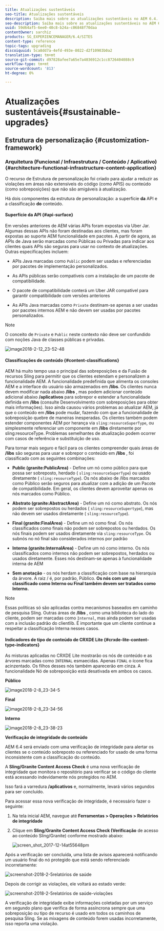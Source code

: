 ```yaml
---
title: Atualizações sustentáveis
seo-title: Atualizações sustentáveis
description: Saiba mais sobre as atualizações sustentáveis no AEM 6.4.
seo-description: Saiba mais sobre as atualizações sustentáveis no AEM 6.4.
uuid: 59d64af5-6ee0-40c8-b24a-c06848f70daa
contentOwner: sarchiz
products: SG_EXPERIENCEMANAGER/6.4/SITES
content-type: reference
topic-tags: upgrading
discoiquuid: 5ca8dd7a-4efd-493e-8022-d2f10903b0a2
translation-type: tm+mt
source-git-commit: d97828afee7a65e7a4036912c1cc8726404088c9
workflow-type: tm+mt
source-wordcount: '813'
ht-degree: 0%

---
```



# Atualizações sustentáveis{#sustainable-upgrades}

## Estrutura de personalização {#customization-framework}

### Arquitetura (Funcional / Infraestrutura / Conteúdo / Aplicativo)  {#architecture-functional-infrastructure-content-application}

O recurso de Estrutura de personalização foi criado para ajudar a reduzir as violações em áreas não extensíveis do código (como APIS) ou conteúdo (como sobreposições) que não são amigáveis à atualização.

Há dois componentes da estrutura de personalização: a superfície **da** API e a classificação **do** conteúdo.

#### Superfície da API {#api-surface}

Em versões anteriores de AEM várias APIs foram expostas via Uber Jar. Algumas dessas APIs não foram destinadas aos clientes, mas foram expostas ao suporte AEM funcionalidade em pacotes. A partir de agora, as APIs de Java serão marcadas como Públicas ou Privadas para indicar aos clientes quais APIs são seguras para usar no contexto de atualizações. Outras especificações incluem:

* APIs Java marcadas como `Public` podem ser usadas e referenciadas por pacotes de implementação personalizados.

* As APIs públicas serão compatíveis com a instalação de um pacote de compatibilidade.
* O pacote de compatibilidade conterá um Uber JAR compatível para garantir compatibilidade com versões anteriores
* As APIs Java marcadas como `Private` destinam-se apenas a ser usadas por pacotes internos AEM e não devem ser usadas por pacotes personalizados.

>[!NOTE]
>
>O conceito de `Private` e `Public` neste contexto não deve ser confundido com noções Java de classes públicas e privadas.

![image2018-2-12_23-52-48](assets/image2018-2-12_23-52-48.png)

#### Classificações de conteúdo {#content-classifications}

AEM há muito tempo usa o principal das sobreposições e da Fusão de recursos Sling para permitir que os clientes estendam e personalizem a funcionalidade AEM. A funcionalidade predefinida que alimenta os consoles AEM e a interface do usuário são armazenados em **/libs**. Os clientes nunca devem modificar nada abaixo **/libs** , mas podem adicionar conteúdo adicional abaixo **/aplicativos** para sobrepor e estender a funcionalidade definida em **/libs** (consulte Desenvolvimento com sobreposições para obter mais informações). Isso ainda causou vários problemas ao atualizar AEM, já que o conteúdo em **/libs** pode mudar, fazendo com que a funcionalidade de sobreposição quebre de maneiras inesperadas. Os clientes também podem estender componentes AEM por herança via `sling:resourceSuperType`, ou simplesmente referenciar um componente em **/libs** diretamente por sling:resourceType. Problemas semelhantes de atualização podem ocorrer com casos de referência e substituição de uso.

Para tornar mais seguro e fácil para os clientes compreender quais áreas de **/libs** são seguras para usar e sobrepor o conteúdo em **/libs** , foi classificado com as seguintes combinações:

* **Public (granite:PublicArea)** - Define um nó como público para que possa ser sobreposto, herdado ( `sling:resourceSuperType`) ou usado diretamente ( `sling:resourceType`). Os nós abaixo de /libs marcados como Público serão seguros para atualizar com a adição de um Pacote de compatibilidade. Em geral, os clientes devem aproveitar apenas os nós marcados como Público.

* **Abstrato (granite:AbstractArea)** - Define um nó como abstrato. Os nós podem ser sobrepostos ou herdados ( `sling:resourceSupertype`), mas não devem ser usados diretamente ( `sling:resourceType`).

* **Final (granite:FinalArea)** - Define um nó como final. Os nós classificados como finais não podem ser sobrepostos ou herdados. Os nós finais podem ser usados diretamente via `sling:resourceType`. Os subnós no nó final são considerados internos por padrão

* **Interno (granite:InternalArea)** - Define um nó como interno. Os nós classificados como internos não podem ser sobrepostos, herdados ou usados diretamente. Esses nós destinam-se apenas à funcionalidade interna de AEM

* **Sem anotação** - os nós herdam a classificação com base na hierarquia da árvore. A raiz / é, por padrão, Público. **Os nós com um pai classificado como Interno ou Final também devem ser tratados como Interno.**

>[!NOTE]
>
>Essas políticas só são aplicadas contra mecanismos baseados em caminho de pesquisa Sling. Outras áreas de **/libs** , como uma biblioteca do lado do cliente, podem ser marcadas como `Internal`, mas ainda podem ser usadas com a inclusão padrão do clientlib. É importante que um cliente continue a respeitar a classificação Interna nesses casos.

#### Indicadores de tipo de conteúdo de CRXDE Lite {#crxde-lite-content-type-indicators}

As misturas aplicadas no CRXDE Lite mostrarão os nós de conteúdo e as árvores marcadas como `INTERNAL` esmaecidas. Apenas `FINAL` o ícone fica acinzentado. Os filhos desses nós também aparecerão em cinza. A funcionalidade Nó de sobreposição está desativada em ambos os casos.

**Público**

![image2018-2-8_23-34-5](assets/image2018-2-8_23-34-5.png)

**Final**

![image2018-2-8_23-34-56](assets/image2018-2-8_23-34-56.png)

**Interno**

![image2018-2-8_23-38-23](assets/image2018-2-8_23-38-23.png)

**Verificação de integridade do conteúdo**

AEM 6.4 será enviado com uma verificação de integridade para alertar os clientes se o conteúdo sobreposto ou referenciado for usado de uma forma inconsistente com a classificação do conteúdo.

A **Sling/Granite Content Access Check** é uma nova verificação de integridade que monitora o repositório para verificar se o código do cliente está acessando indevidamente nós protegidos no AEM.

Isso fará a varredura **/aplicativos** e, normalmente, levará vários segundos para ser concluído.

Para acessar essa nova verificação de integridade, é necessário fazer o seguinte:

1. Na tela inicial AEM, navegue até **Ferramentas > Operações > Relatórios de integridade**
1. Clique em **Sling/Granite Content Access Check (Verificação** de acesso ao conteúdo Sling/Granite) conforme mostrado abaixo:

   ![screen_shot_2017-12-14at55648pm](assets/screen_shot_2017-12-14at55648pm.png)

Após a verificação ser concluída, uma lista de avisos aparecerá notificando um usuário final do nó protegido que está sendo referenciado incorretamente:

![screenshot-2018-2-5relatórios de saúde](assets/screenshot-2018-2-5healthreports.png)

Depois de corrigir as violações, ele voltará ao estado verde:

![screenshot-2018-2-5relatórios de saúde-violações](assets/screenshot-2018-2-5healthreports-violations.png)

A verificação de integridade exibe informações coletadas por um serviço em segundo plano que verifica de forma assíncrona sempre que uma sobreposição ou tipo de recurso é usado em todos os caminhos de pesquisa Sling. Se as mixagens de conteúdo forem usadas incorretamente, isso reporta uma violação.
